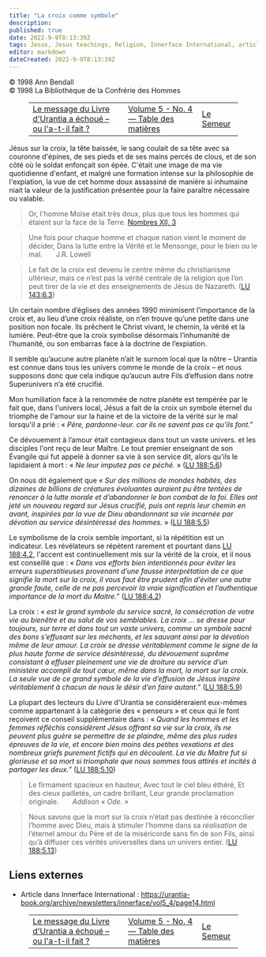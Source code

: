 ```yaml
---
title: "La croix comme symbole"
description: 
published: true
date: 2022-9-9T8:13:39Z
tags: Jesus, Jesus teachings, Religion, Innerface International, article
editor: markdown
dateCreated: 2022-9-9T8:13:39Z
---
```


<p class="v-card v-sheet theme--light gray lighten-3 px-2">© 1998 Ann Bendall<br>© 1998 La Bibliothèque de la Confrérie des Hommes</p>
<figure class="table chapter-navigator">
  <table>
    <tbody>
      <tr>
        <td>
        <a href="/fr/article/Ken_Glasziou/The_Urantia_Books_Message_has_Failed_or_has_it">
          <span class="mdi mdi-arrow-left-drop-circle"></span><span class="pl-2">Le message du Livre d'Urantia a échoué – ou l'a-t-il fait ?</span>
        </a>
        </td>
        <td>
        <a href="/fr/index/articles_innerface#volume-5-no-4">
          <span class="mdi mdi-book-open-variant"></span><span class="pl-2">Volume 5 - No. 4 — Table des matières</span>
        </a>
        </td>
        <td>
        <a href="/fr/article/Ann_Bendall/The_Sower">
          <span class="pr-2">Le Semeur</span><span class="mdi mdi-arrow-right-drop-circle"></span>
        </a>
        </td>
      </tr>
    </tbody>
  </table>
</figure>



Jésus sur la croix, la tête baissée, le sang coulait de sa tête avec sa couronne d'épines, de ses pieds et de ses mains percés de clous, et de son côté où le soldat enfonçait son épée. C'était une image de ma vie quotidienne d'enfant, et malgré une formation intense sur la philosophie de l'expiation, la vue de cet homme doux assassiné de manière si inhumaine niait la valeur de la justification présentée pour la faire paraître nécessaire ou valable.

> Or, l'homme Moïse était très doux, plus que tous les hommes qui étaient sur la face de la Terre.
> [Nombres XII, 3](/fr/Bible/Numbers/12#v3)

> Une fois pour chaque homme et chaque nation vient le moment de décider,
> Dans la lutte entre la Vérité et le Mensonge, pour le bien ou le mal.
> &nbsp; &nbsp; &nbsp; J.R. Lowell

> Le fait de la croix est devenu le centre même du christianisme ultérieur, mais ce n’est pas la vérité centrale de la religion que l’on peut tirer de la vie et des enseignements de Jésus de Nazareth. (<a id="a22_202"></a>[LU 143:6.3](/fr/The_Urantia_Book/143#p6_3))

Un certain nombre d’églises des années 1990 minimisent l’importance de la croix et, au lieu d’une croix réaliste, on n’en trouve qu’une petite dans une position non focale. Ils prêchent le Christ vivant, le chemin, la vérité et la lumière. Peut-être que la croix symbolise désormais l’inhumanité de l’humanité, ou son embarras face à la doctrine de l’expiation.

Il semble qu’aucune autre planète n’ait le surnom local que la nôtre – Urantia est connue dans tous les univers comme le monde de la croix – et nous supposons donc que cela indique qu’aucun autre Fils d’effusion dans notre Superunivers n’a été crucifié.

Mon humiliation face à la renommée de notre planète est tempérée par le fait que, dans l'univers local, Jésus a fait de la croix un symbole éternel du triomphe de l'amour sur la haine et de la victoire de la vérité sur le mal lorsqu'il a prié : « _Père, pardonne-leur. car ils ne savent pas ce qu’ils font._”

Ce dévouement à l’amour était contagieux dans tout un vaste univers. et les disciples l'ont reçu de leur Maître. Le tout premier enseignant de son Évangile qui fut appelé à donner sa vie à son service dit, alors qu'ils le lapidaient à mort : « _Ne leur imputez pas ce péché._ » (<a id="a30_279"></a>[LU 188:5.6](/fr/The_Urantia_Book/188#p5_6))

On nous dit également que « _Sur des millions de mondes habités, des dizaines de billions de créatures évoluantes auraient pu être tentées de renoncer à la lutte morale et d’abandonner le bon combat de la foi. Elles ont jeté un nouveau regard sur Jésus crucifié, puis ont repris leur chemin en avant, inspirées par la vue de Dieu abandonnant sa vie incarnée par dévotion au service désintéressé des hommes._ » (<a id="a32_411"></a>[LU 188:5.5](/fr/The_Urantia_Book/188#p5_5))

Le symbolisme de la croix semble important, si la répétition est un indicateur. Les révélateurs se répètent rarement et pourtant dans <a id="a34_134"></a>[LU 188:4.2](/fr/The_Urantia_Book/188#p4_2), l'accent est continuellement mis sur la vérité de la croix, et il nous est conseillé que : « _Dans vos efforts bien intentionnés pour éviter les erreurs superstitieuses provenant d’une fausse interprétation de ce que signifie la mort sur la croix, il vous faut être prudent afin d’éviter une autre grande faute, celle de ne pas percevoir la vraie signification et l’authentique importance de la mort du Maitre._” (<a id="a34_593"></a>[LU 188:4.2](/fr/The_Urantia_Book/188#p4_2))

La croix : « _est le grand symbole du service sacré, la consécration de votre vie au bienêtre et au salut de vos semblables. La croix ... se dresse pour toujours, sur terre et dans tout un vaste univers, comme un symbole sacré des bons s’effusant sur les méchants, et les sauvant ainsi par la dévotion même de leur amour. La croix se dresse véritablement comme le signe de la plus haute forme de service désintéressé, du dévouement suprême consistant à effuser pleinement une vie de droiture au service d’un ministère accompli de tout cœur, même dans la mort, la mort sur la croix. La seule vue de ce grand symbole de la vie d’effusion de Jésus inspire véritablement à chacun de nous le désir d’en faire autant._” (<a id="a36_715"></a>[LU 188:5.9](/fr/The_Urantia_Book/188#p5_9))

La plupart des lecteurs du Livre d'Urantia se considéreraient eux-mêmes comme appartenant à la catégorie des « penseurs » et ceux qui le font reçoivent ce conseil supplémentaire dans : « _Quand les hommes et les femmes réfléchis considèrent Jésus offrant sa vie sur la croix, ils ne peuvent plus guère se permettre de se plaindre, même des plus rudes épreuves de la vie, et encore bien moins des petites vexations et des nombreux griefs purement fictifs qui en découlent. La vie du Maitre fut si glorieuse et sa mort si triomphale que nous sommes tous attirés et incités à partager les deux._” (<a id="a38_595"></a>[LU 188:5.10](/fr/The_Urantia_Book/188#p5_10))

> Le firmament spacieux en hauteur,
> Avec tout le ciel bleu éthéré,
> Et des cieux pailletés, un cadre brillant,
> Leur grande proclamation originale.
> &nbsp; &nbsp; &nbsp; _Addison « Ode. »_

> Nous savons que la mort sur la croix n’était pas destinée à réconcilier l’homme avec Dieu, mais à stimuler l’homme dans sa *réalisation* de l’éternel amour du Père et de la miséricorde sans fin de son Fils, ainsi qu’à diffuser ces vérités universelles dans un univers entier. (<a id="a46_279"></a>[LU 188:5.13](/fr/The_Urantia_Book/188#p5_13))

## Liens externes

- Article dans Innerface International : https://urantia-book.org/archive/newsletters/innerface/vol5_4/page14.html






<figure class="table chapter-navigator">
  <table>
    <tbody>
      <tr>
        <td>
        <a href="/fr/article/Ken_Glasziou/The_Urantia_Books_Message_has_Failed_or_has_it">
          <span class="mdi mdi-arrow-left-drop-circle"></span><span class="pl-2">Le message du Livre d'Urantia a échoué – ou l'a-t-il fait ?</span>
        </a>
        </td>
        <td>
        <a href="/fr/index/articles_innerface#volume-5-no-4">
          <span class="mdi mdi-book-open-variant"></span><span class="pl-2">Volume 5 - No. 4 — Table des matières</span>
        </a>
        </td>
        <td>
        <a href="/fr/article/Ann_Bendall/The_Sower">
          <span class="pr-2">Le Semeur</span><span class="mdi mdi-arrow-right-drop-circle"></span>
        </a>
        </td>
      </tr>
    </tbody>
  </table>
</figure>
